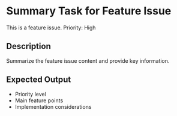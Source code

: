 # Summary Task for Feature Issue

This is a feature issue. Priority: High

## Description

Summarize the feature issue content and provide key information.

## Expected Output

- Priority level
- Main feature points
- Implementation considerations
